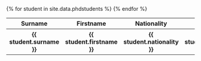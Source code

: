 <table style="width:100%">
  <tr>
    <th> Surname </th>
    <th> Firstname </th> 
    <th> Nationality</th>
     <th> Remarks  </th>
  </tr>
  {% for student in site.data.phdstudents %}
  <tr>
    <th>{{ student.surname }}</th>
    <th>{{ student.firstname }}</th> 
    <th>{{ student.nationality }}</th>
     <th>{{ student.remarks }} </th>
  </tr>
  {% endfor %}
  </table>
